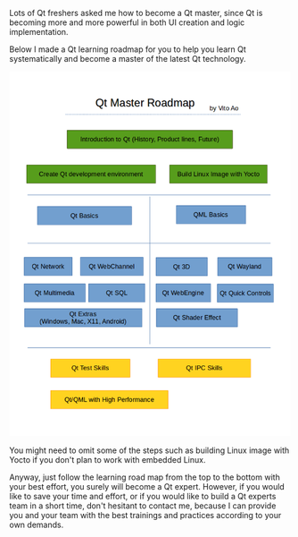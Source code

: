 Lots of Qt freshers asked me how to become a Qt master, since Qt is becoming more and more powerful in both UI creation and logic implementation.

Below I made a Qt learning roadmap for you to help you learn Qt systematically and become a master of the latest Qt technology.

![](Qt-Master-Roadmap/QtMasterRoadmap.png)

You might need to omit some of the steps such as building Linux image with Yocto if you don't plan to work with embedded Linux.

Anyway, just follow the learning road map from the top to the bottom with your best effort, you surely will become a Qt expert.
However, if you would like to save your time and effort, or if you would like to build a Qt experts team in a short time, don't hesitant to contact me, because I can provide you and your team with the best trainings and practices according to your own demands.
